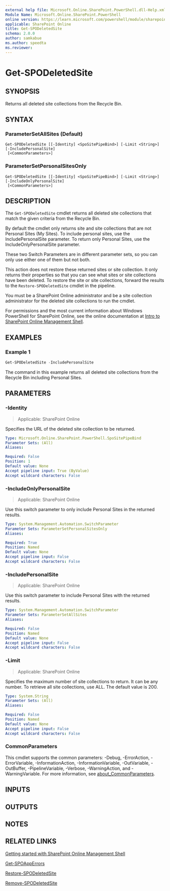 ```yaml
---
external help file: Microsoft.Online.SharePoint.PowerShell.dll-Help.xml
Module Name: Microsoft.Online.SharePoint.PowerShell
online version: https://learn.microsoft.com/powershell/module/sharepoint-online/get-spodeletedsite
applicable: SharePoint Online
title: Get-SPODeletedSite
schema: 2.0.0
author: samkabue
ms.author: speedta
ms.reviewer:
---
```


# Get-SPODeletedSite

## SYNOPSIS

Returns all deleted site collections from the Recycle Bin.

## SYNTAX

### ParameterSetAllSites (Default)
```
Get-SPODeletedSite [[-Identity] <SpoSitePipeBind>] [-Limit <String>] [-IncludePersonalSite]
 [<CommonParameters>]
```

### ParameterSetPersonalSitesOnly
```
Get-SPODeletedSite [[-Identity] <SpoSitePipeBind>] [-Limit <String>] [-IncludeOnlyPersonalSite]
 [<CommonParameters>]
```

## DESCRIPTION

The `Get-SPODeletedSite` cmdlet returns all deleted site collections that match the given criteria from the Recycle Bin.

By default the cmdlet only returns site and site collections that are not Personal Sites (My Sites).
To include personal sites, use the IncludePersonalSite parameter.
To return only Personal Sites, use the IncludeOnlyPersonalSite parameter.

These two Switch Parameters are in different parameter sets, so you can only use either one of them but not both.

This action does not restore these returned sites or site collection.
It only returns their properties so that you can see what sites or site collections have been deleted.
To restore the site or site collections, forward the results to the `Restore-SPODeletedSite` cmdlet in the pipeline.

You must be a SharePoint Online administrator and be a site collection administrator for the deleted site collections to run the cmdlet.

For permissions and the most current information about Windows PowerShell for SharePoint Online, see the online documentation at [Intro to SharePoint Online Management Shell](/powershell/sharepoint/sharepoint-online/introduction-sharepoint-online-management-shell).

## EXAMPLES

### Example 1

```powershell
Get-SPODeletedSite -IncludePersonalSite
```

The command in this example returns all deleted site collections from the Recycle Bin including Personal Sites.

## PARAMETERS

### -Identity

> Applicable: SharePoint Online

Specifies the URL of the deleted site collection to be returned.

```yaml
Type: Microsoft.Online.SharePoint.PowerShell.SpoSitePipeBind
Parameter Sets: (All)
Aliases:

Required: False
Position: 1
Default value: None
Accept pipeline input: True (ByValue)
Accept wildcard characters: False
```

### -IncludeOnlyPersonalSite

> Applicable: SharePoint Online

Use this switch parameter to only include Personal Sites in the returned results.

```yaml
Type: System.Management.Automation.SwitchParameter
Parameter Sets: ParameterSetPersonalSitesOnly
Aliases:

Required: True
Position: Named
Default value: None
Accept pipeline input: False
Accept wildcard characters: False
```

### -IncludePersonalSite

> Applicable: SharePoint Online

Use this switch parameter to include Personal Sites with the returned results.

```yaml
Type: System.Management.Automation.SwitchParameter
Parameter Sets: ParameterSetAllSites
Aliases:

Required: False
Position: Named
Default value: None
Accept pipeline input: False
Accept wildcard characters: False
```

### -Limit

> Applicable: SharePoint Online

Specifies the maximum number of site collections to return.
It can be any number.
To retrieve all site collections, use ALL.
The default value is 200.

```yaml
Type: System.String
Parameter Sets: (All)
Aliases:

Required: False
Position: Named
Default value: None
Accept pipeline input: False
Accept wildcard characters: False
```

### CommonParameters

This cmdlet supports the common parameters: -Debug, -ErrorAction, -ErrorVariable, -InformationAction, -InformationVariable, -OutVariable, -OutBuffer, -PipelineVariable, -Verbose, -WarningAction, and -WarningVariable. For more information, see [about_CommonParameters](https://go.microsoft.com/fwlink/?LinkID=113216).

## INPUTS

## OUTPUTS

## NOTES

## RELATED LINKS

[Getting started with SharePoint Online Management Shell](/powershell/sharepoint/sharepoint-online/connect-sharepoint-online)

[Get-SPOAppErrors](Get-SPOAppErrors.md)

[Restore-SPODeletedSite](Restore-SPODeletedSite.md)

[Remove-SPODeletedSite](Remove-SPODeletedSite.md)
